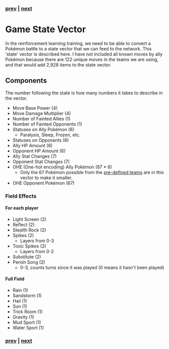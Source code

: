 ### [prev](./22_StartingTheServer) | [next](./41_TheTeams.md)
# Game State Vector

In the reinforcement learning training, we need to be able to convert a Pokémon battle to a state vector that we can 
feed to the network. This 'state' vector is described here. I have not included all known moves by ally Pokémon because 
there are 122 unique moves in the teams we are using, and that would add 2,928 items to the state vector. 


## Components
The number following the state is how many numbers it takes to describe in the vector.
* Move Base Power (4)
* Move Damage Multiplier (4)
* Number of Fainted Allies (1)
* Number of Fainted Opponents (1)
* Statuses on Ally Pokémon (6)
  * Paralysis, Sleep, Frozen, etc.
* Statuses on Opponents (6)
* Ally HP Amount (6)
* Opponent HP Amount (6)
* Ally Stat Changes (7)
* Opponent Stat Changes (7)
* OHE (One-hot encoding) Ally Pokémon (67 * 6)
  * Only the 67 Pokémon possible from the [pre-defined teams](teams.txt) are in this vector to make it smaller.
* OHE Opponent Pokémon (67)


### Field Effects
#### For each player
* Light Screen (2)
* Reflect (2)
* Stealth Rock (2)
* Spikes (2)
  * Layers from 0-3
* Toxic Spikes (2)
  * Layers from 0-2
* Substitute (2)
* Perish Song (2)
  * 0-3, counts turns  since it was played (0 means it hasn't been played)

#### Full Field
* Rain (1)
* Sandstorm (1)
* Hail (1)
* Sun (1)
* Trick Room (1)
* Gravity (1)
* Mud Sport (1)
* Water Sport (1)

### [prev](./22_StartingTheServer) | [next](./41_TheTeams.md)